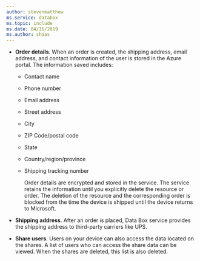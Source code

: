 ```yaml
---
author: stevenmatthew
ms.service: databox  
ms.topic: include
ms.date: 04/16/2019
ms.author: shaas
---
```


- **Order details**. When an order is created, the shipping address, email address, and contact information of the user is stored in the Azure portal. The information saved includes:
  - Contact name
  - Phone number
  - Email address
  - Street address
  - City
  - ZIP Code/postal code
  - State
  - Country/region/province
  - Shipping tracking number

    Order details are encrypted and stored in the service. The service retains the information until you explicitly delete the resource or order. The deletion of the resource and the corresponding order is blocked from the time the device is shipped until the device returns to Microsoft.

- **Shipping address**. After an order is placed, Data Box service provides the shipping address to third-party carriers like UPS.

- **Share users**. Users on your device can also access the data located on the shares. A list of users who can access the share data can be viewed. When the shares are deleted, this list is also deleted.
